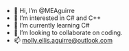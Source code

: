 - 👋 Hi, I’m @MEAguirre
- 👀 I’m interested in C# and C++
- 🌱 I’m currently learning C#
- 💞️ I’m looking to collaborate on coding.
- 📫 molly.ellis.aguirre@outlook.com

<!---
MEAguirre/MEAguirre is a ✨ special ✨ repository because its `README.md` (this file) appears on your GitHub profile.
You can click the Preview link to take a look at your changes.
--->
